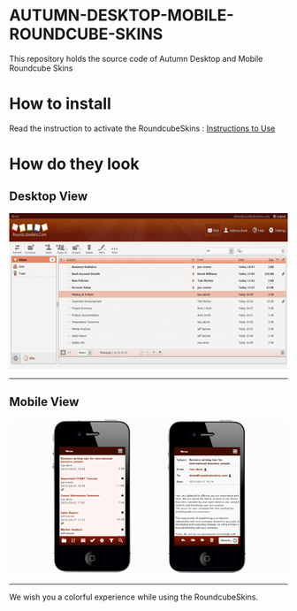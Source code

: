 # AUTUMN-DESKTOP-MOBILE-ROUNDCUBE-SKINS
This repository holds the source code of Autumn Desktop and Mobile Roundcube Skins
# How to install
Read the instruction to activate the RoundcubeSkins : [Instructions to Use](../../wiki/ACTIVATION)  


# How do they look #

## Desktop View ##

![Autumn Desktop Roundcube Skins](images/autumn_mail.png)

---

## Mobile View ##

![Autumn Mobile Roundcube Skins](images/antom.png)

---

We wish you a colorful experience while using the RoundcubeSkins.

